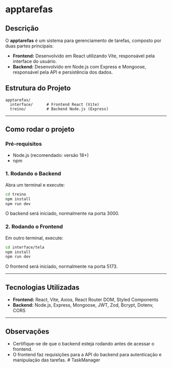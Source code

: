 # apptarefas

## Descrição

O **apptarefas** é um sistema para gerenciamento de tarefas, composto por duas partes principais:

- **Frontend:** Desenvolvido em React utilizando Vite, responsável pela interface do usuário.
- **Backend:** Desenvolvido em Node.js com Express e Mongoose, responsável pela API e persistência dos dados.

## Estrutura do Projeto

```
apptarefas/
  interface/      # Frontend React (Vite)
  treino/         # Backend Node.js (Express)
```

---

## Como rodar o projeto

### Pré-requisitos

- Node.js (recomendado: versão 18+)
- npm

### 1. Rodando o Backend

Abra um terminal e execute:

```sh
cd treino
npm install
npm run dev
```

O backend será iniciado, normalmente na porta 3000.

### 2. Rodando o Frontend

Em outro terminal, execute:

```sh
cd interface/tela
npm install
npm run dev
```

O frontend será iniciado, normalmente na porta 5173.

---

## Tecnologias Utilizadas

- **Frontend:** React, Vite, Axios, React Router DOM, Styled Components
- **Backend:** Node.js, Express, Mongoose, JWT, Zod, Bcrypt, Dotenv, CORS

---

## Observações

- Certifique-se de que o backend esteja rodando antes de acessar o frontend.
- O frontend faz requisições para a API do backend para autenticação e manipulação das tarefas. #   T a s k M a n a g e r 
 
 
